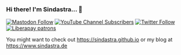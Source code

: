 ### Hi there! I'm Sindastra... 🖖

[![Mastodon Follow](https://img.shields.io/mastodon/follow/330409?domain=https%3A%2F%2Fchaos.social&style=social)](https://chaos.social/@sindastra)
[![YouTube Channel Subscribers](https://img.shields.io/youtube/channel/subscribers/UCM79aw2rkePB6D2bIfjhHtQ?style=social)](https://www.youtube.com/channel/UCM79aw2rkePB6D2bIfjhHtQ)
[![Twitter Follow](https://img.shields.io/twitter/follow/sindastra?style=social)](https://twitter.com/sindastra)
[![Liberapay patrons](https://img.shields.io/liberapay/patrons/sindastra?style=social)](https://liberapay.com/sindastra)

You might want to check out https://sindastra.github.io or my blog at https://www.sindastra.de

<!--
**sindastra/sindastra** is a ✨ _special_ ✨ repository because its `README.md` (this file) appears on your GitHub profile.

Here are some ideas to get you started:

- 🔭 I’m currently working on ...
- 🌱 I’m currently learning ...
- 👯 I’m looking to collaborate on ...
- 🤔 I’m looking for help with ...
- 💬 Ask me about ...
- 📫 How to reach me: ...
- 😄 Pronouns: ...
- ⚡ Fun fact: ...
-->
